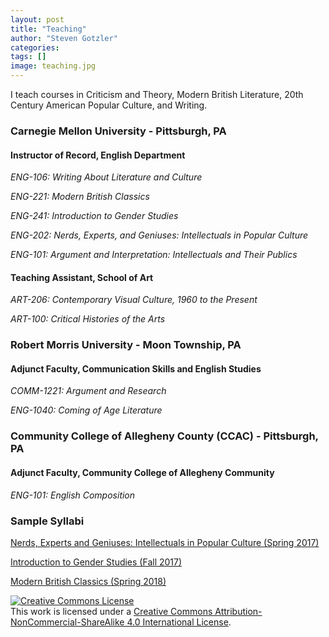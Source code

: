 ```yaml
---
layout: post
title: "Teaching"
author: "Steven Gotzler"
categories:
tags: []
image: teaching.jpg
---
```


I teach courses in Criticism and Theory, Modern British Literature, 20th Century American Popular Culture, and Writing.


### Carnegie Mellon University - Pittsburgh, PA

#### Instructor of Record, English Department

*ENG-106: Writing About Literature and Culture* 

*ENG-221: Modern British Classics*

*ENG-241: Introduction to Gender Studies*

*ENG-202: Nerds, Experts, and Geniuses: Intellectuals in Popular Culture*

*ENG-101: Argument and Interpretation: Intellectuals and Their Publics*

#### Teaching Assistant, School of Art

*ART-206: Contemporary Visual Culture, 1960 to the Present*

*ART-100: Critical Histories of the Arts*

### Robert Morris University - Moon Township, PA

#### Adjunct Faculty, Communication Skills and English Studies

*COMM-1221: Argument and Research*

*ENG-1040: Coming of Age Literature*

### Community College of Allegheny County (CCAC) - Pittsburgh, PA

#### Adjunct Faculty, Community College of Allegheny Community

*ENG-101: English Composition*


### Sample Syllabi

[Nerds, Experts and Geniuses: Intellectuals in Popular Culture (Spring 2017)](/personal/assets/documents/Gotzler_Nerds_Experts_Geniuses_S17.pdf)

[Introduction to Gender Studies (Fall 2017)](/personal/assets/documents/Gotzler_Gender_Studies_F17.pdf)

[Modern British Classics (Spring 2018)](/personal/assets/documents/Gotzler_Modern_British_Classics_S18.pdf)

<a rel="license" href="http://creativecommons.org/licenses/by-nc-sa/4.0/"><img alt="Creative Commons License" style="border-width:0" src="https://i.creativecommons.org/l/by-nc-sa/4.0/88x31.png" /></a><br />This work is licensed under a <a rel="license" href="http://creativecommons.org/licenses/by-nc-sa/4.0/">Creative Commons Attribution-NonCommercial-ShareAlike 4.0 International License</a>.
